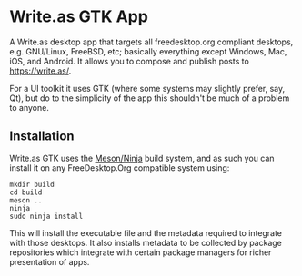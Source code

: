 # Write.as GTK App
A Write.as desktop app that targets all freedesktop.org compliant desktops, e.g. 
GNU/Linux, FreeBSD, etc; basically everything except Windows, Mac, iOS, and 
Android. It allows you to compose and publish posts to https://write.as/.

For a UI toolkit it uses GTK (where some systems may slightly prefer, say, Qt), 
but do to the simplicity of the app this shouldn't be much of a problem to anyone.

## Installation
Write.as GTK uses the [Meson/Ninja](http://mesonbuild.com/) build system, and as such you can install it on
any FreeDesktop.Org compatible system using:

    mkdir build
    cd build
    meson ..
    ninja
    sudo ninja install

This will install the executable file and the metadata required to integrate with
those desktops. It also installs metadata to be collected by package repositories
which integrate with certain package managers for richer presentation of apps.

